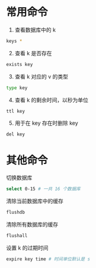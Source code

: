 # 常用命令

1. 查看数据库中的 k

```bash
keys *
```

2. 查看 k 是否存在

```bash
exists key
```

3. 查看 k 对应的 v 的类型

```bash
type key
```

4. 查看 k 的剩余时间，以秒为单位

```bash
ttl key
```

5. 用于在 key 存在时删除 key

```bash
del key
```

# 其他命令

切换数据库

```bash
select 0-15 # 一共 16 个数据库
```

清除当前数据库中的缓存

```bash
flushdb
```

清除所有数据库的缓存

```bash
flushall
```

设置 k 的过期时间

```bash
expire key time # 时间单位默认是 s
```





